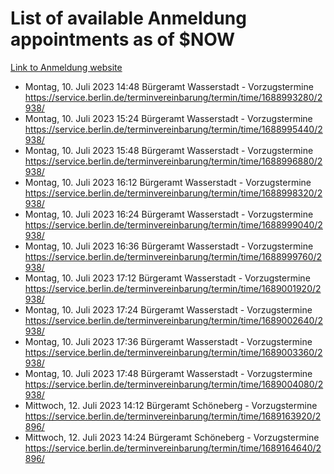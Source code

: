 # List of available Anmeldung appointments as of $NOW
[Link to Anmeldung website](https://service.berlin.de/terminvereinbarung/termin/tag.php?termin=1&anliegen[]=120686&dienstleisterlist=122210,122217,327316,122219,327312,122227,327314,122231,327346,122243,327348,122254,122252,329742,122260,329745,122262,329748,122271,327278,122273,327274,122277,327276,330436,122280,327294,122282,327290,122284,327292,122291,327270,122285,327266,122286,327264,122296,327268,150230,329760,122297,327286,122294,327284,122312,329763,122314,329775,122304,327330,122311,327334,122309,327332,317869,122281,327352,122279,329772,122283,122276,327324,122274,327326,122267,329766,122246,327318,122251,327320,122257,327322,122208,327298,122226,327300&herkunft=http%3A%2F%2Fservice.berlin.de%2Fdienstleistung%2F120686%2F)
- Montag, 10. Juli 2023 14:48 Bürgeramt Wasserstadt - Vorzugstermine https://service.berlin.de/terminvereinbarung/termin/time/1688993280/2938/
- Montag, 10. Juli 2023 15:24 Bürgeramt Wasserstadt - Vorzugstermine https://service.berlin.de/terminvereinbarung/termin/time/1688995440/2938/
- Montag, 10. Juli 2023 15:48 Bürgeramt Wasserstadt - Vorzugstermine https://service.berlin.de/terminvereinbarung/termin/time/1688996880/2938/
- Montag, 10. Juli 2023 16:12 Bürgeramt Wasserstadt - Vorzugstermine https://service.berlin.de/terminvereinbarung/termin/time/1688998320/2938/
- Montag, 10. Juli 2023 16:24 Bürgeramt Wasserstadt - Vorzugstermine https://service.berlin.de/terminvereinbarung/termin/time/1688999040/2938/
- Montag, 10. Juli 2023 16:36 Bürgeramt Wasserstadt - Vorzugstermine https://service.berlin.de/terminvereinbarung/termin/time/1688999760/2938/
- Montag, 10. Juli 2023 17:12 Bürgeramt Wasserstadt - Vorzugstermine https://service.berlin.de/terminvereinbarung/termin/time/1689001920/2938/
- Montag, 10. Juli 2023 17:24 Bürgeramt Wasserstadt - Vorzugstermine https://service.berlin.de/terminvereinbarung/termin/time/1689002640/2938/
- Montag, 10. Juli 2023 17:36 Bürgeramt Wasserstadt - Vorzugstermine https://service.berlin.de/terminvereinbarung/termin/time/1689003360/2938/
- Montag, 10. Juli 2023 17:48 Bürgeramt Wasserstadt - Vorzugstermine https://service.berlin.de/terminvereinbarung/termin/time/1689004080/2938/
- Mittwoch, 12. Juli 2023 14:12 Bürgeramt Schöneberg - Vorzugstermine https://service.berlin.de/terminvereinbarung/termin/time/1689163920/2896/
- Mittwoch, 12. Juli 2023 14:24 Bürgeramt Schöneberg - Vorzugstermine https://service.berlin.de/terminvereinbarung/termin/time/1689164640/2896/
